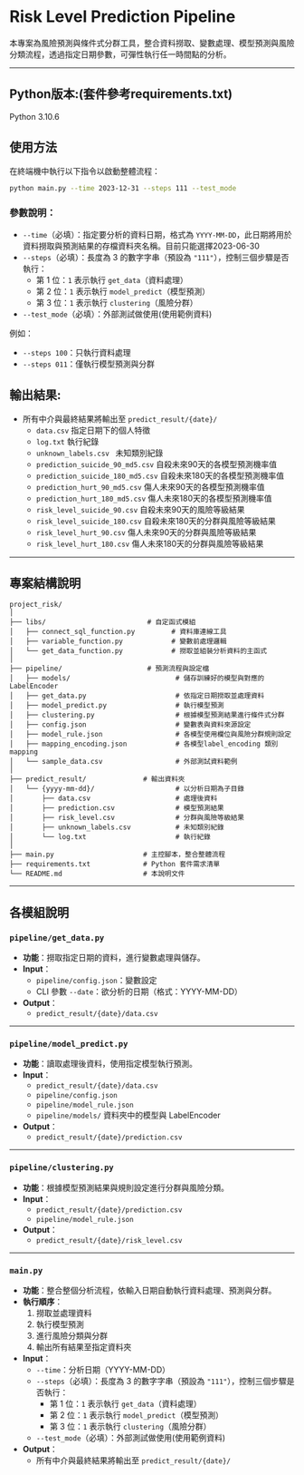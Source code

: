 # Risk Level Prediction Pipeline

本專案為風險預測與條件式分群工具，整合資料撈取、變數處理、模型預測與風險分類流程，透過指定日期參數，可彈性執行任一時間點的分析。

---

## Python版本:(套件參考requirements.txt)
Python 3.10.6 

## 使用方法

在終端機中執行以下指令以啟動整體流程：

```bash
python main.py --time 2023-12-31 --steps 111 --test_mode
```

### 參數說明：

- `--time`（必填）：指定要分析的資料日期，格式為 `YYYY-MM-DD`，此日期將用於資料撈取與預測結果的存檔資料夾名稱。目前只能選擇2023-06-30
- `--steps`（必填）：長度為 3 的數字字串（預設為 `"111"`），控制三個步驟是否執行：
  - 第 1 位：`1` 表示執行 `get_data`（資料處理）
  - 第 2 位：`1` 表示執行 `model_predict`（模型預測）
  - 第 3 位：`1` 表示執行 `clustering`（風險分群）
- `--test_mode`（必填）：外部測試做使用(使用範例資料)

例如：
- `--steps 100`：只執行資料處理
- `--steps 011`：僅執行模型預測與分群

##  輸出結果:
- 所有中介與最終結果將輸出至 `predict_result/{date}/`
  - `data.csv`                          指定日期下的個人特徵
  - `log.txt`                           執行紀錄
  - `unknown_labels.csv `               未知類別紀錄
  - `prediction_suicide_90_md5.csv`     自殺未來90天的各模型預測機率值
  - `prediction_suicide_180_md5.csv`    自殺未來180天的各模型預測機率值
  - `prediction_hurt_90_md5.csv`        傷人未來90天的各模型預測機率值
  - `prediction_hurt_180_md5.csv`       傷人未來180天的各模型預測機率值
  - `risk_level_suicide_90.csv`         自殺未來90天的風險等級結果  
  - `risk_level_suicide_180.csv`        自殺未來180天的分群與風險等級結果
  - `risk_level_hurt_90.csv`            傷人未來90天的分群與風險等級結果
  - `risk_level_hurt_180.csv`           傷人未來180天的分群與風險等級結果


---

## 專案結構說明

```
project_risk/
│
├── libs/                         # 自定函式模組
│   ├── connect_sql_function.py         # 資料庫連線工具
│   ├── variable_function.py            # 變數前處理邏輯
│   └── get_data_function.py            # 撈取並組裝分析資料的主函式
│
├── pipeline/                     # 預測流程與設定檔
│   ├── models/                          # 儲存訓練好的模型與對應的 LabelEncoder
│   ├── get_data.py                      # 依指定日期撈取並處理資料
│   ├── model_predict.py                 # 執行模型預測
│   ├── clustering.py                    # 根據模型預測結果進行條件式分群
│   ├── config.json                      # 變數表與資料來源設定
│   ├── model_rule.json                  # 各模型使用欄位與風險分群規則設定
│   ├── mapping_encoding.json            # 各模型label_encoding 類別mapping
│   └── sample_data.csv                  # 外部測試資料範例
│
├── predict_result/              # 輸出資料夾
│   └── {yyyy-mm-dd}/                    # 以分析日期為子目錄
│       ├── data.csv                     # 處理後資料
│       ├── prediction.csv               # 模型預測結果
│       ├── risk_level.csv               # 分群與風險等級結果
│       ├── unknown_labels.csv           # 未知類別紀錄
│       └── log.txt                      # 執行紀錄
│
├── main.py                      # 主控腳本，整合整體流程
├── requirements.txt             # Python 套件需求清單
└── README.md                    # 本說明文件
```

---

## 各模組說明

### `pipeline/get_data.py`

- **功能**：撈取指定日期的資料，進行變數處理與儲存。
- **Input**：
  - `pipeline/config.json`：變數設定
  - CLI 參數 `--date`：欲分析的日期（格式：YYYY-MM-DD）
- **Output**：
  - `predict_result/{date}/data.csv`

---

### `pipeline/model_predict.py`

- **功能**：讀取處理後資料，使用指定模型執行預測。
- **Input**：
  - `predict_result/{date}/data.csv`
  - `pipeline/config.json`
  - `pipeline/model_rule.json`
  - `pipeline/models/` 資料夾中的模型與 LabelEncoder
- **Output**：
  - `predict_result/{date}/prediction.csv`

---

### `pipeline/clustering.py`

- **功能**：根據模型預測結果與規則設定進行分群與風險分類。
- **Input**：
  - `predict_result/{date}/prediction.csv`
  - `pipeline/model_rule.json`
- **Output**：
  - `predict_result/{date}/risk_level.csv`

---

### `main.py`

- **功能**：整合整個分析流程，依輸入日期自動執行資料處理、預測與分群。
- **執行順序**：
  1. 撈取並處理資料
  2. 執行模型預測
  3. 進行風險分類與分群
  4. 輸出所有結果至指定資料夾
- **Input**：
  - `--time`：分析日期（YYYY-MM-DD）
  - `--steps`（必填）：長度為 3 的數字字串（預設為 `"111"`），控制三個步驟是否執行：
    - 第 1 位：`1` 表示執行 `get_data`（資料處理）
    - 第 2 位：`1` 表示執行 `model_predict`（模型預測）
    - 第 3 位：`1` 表示執行 `clustering`（風險分群）
  - `--test_mode`（必填）：外部測試做使用(使用範例資料)
- **Output**：
  - 所有中介與最終結果將輸出至 `predict_result/{date}/`
